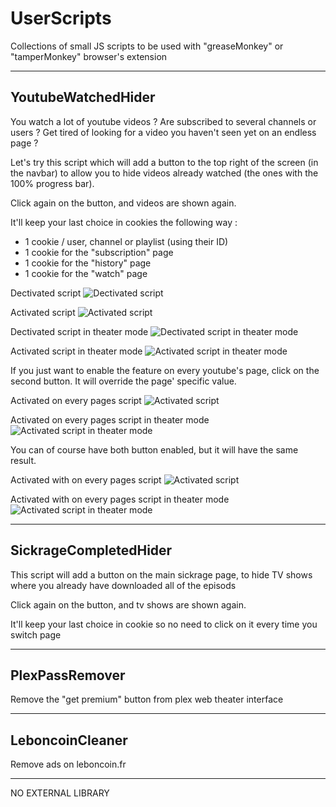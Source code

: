 # UserScripts

Collections of small JS scripts to be used with "greaseMonkey" or "tamperMonkey" browser's extension

---

## YoutubeWatchedHider

You watch a lot of youtube videos ? Are subscribed to several channels or users ? Get tired of looking for a video you haven't seen yet on an endless page ?

Let's try this script which will add a button to the top right of the screen (in the navbar) to allow you to hide videos already watched (the ones with the 100% progress bar).

Click again on the button, and videos are shown again.

It'll keep your last choice in cookies the following way :

* 1 cookie / user, channel or playlist (using their ID)
* 1 cookie for the "subscription" page
* 1 cookie for the "history" page
* 1 cookie for the "watch" page

Dectivated script
![Dectivated script](https://raw.githubusercontent.com/JoshuaArus/UserScripts/master/.github/deactivated.JPG)

Activated script
![Activated script](https://raw.githubusercontent.com/JoshuaArus/UserScripts/master/.github/activated.JPG)

Dectivated script in theater mode
![Dectivated script in theater mode](https://raw.githubusercontent.com/JoshuaArus/UserScripts/master/.github/deactivated_theater.JPG)

Activated script in theater mode
![Activated script in theater mode](https://raw.githubusercontent.com/JoshuaArus/UserScripts/master/.github/activated_theater.JPG)



If you just want to enable the feature on every youtube's page, click on the second button. It will override the page' specific value.

Activated on every pages script
![Activated script](https://raw.githubusercontent.com/JoshuaArus/UserScripts/master/.github/activated_all.JPG)

Activated on every pages script in theater mode
![Activated script in theater mode](https://raw.githubusercontent.com/JoshuaArus/UserScripts/master/.github/activated_all_theater.JPG)


You can of course have both button enabled, but it will have the same result.

Activated with on every pages script
![Activated script](https://raw.githubusercontent.com/JoshuaArus/UserScripts/master/.github/activated_with_all.JPG)

Activated with on every pages script in theater mode
![Activated script in theater mode](https://raw.githubusercontent.com/JoshuaArus/UserScripts/master/.github/activated_with_all_theater.JPG)

---

## SickrageCompletedHider

This script will add a button on the main sickrage page, to hide TV shows where you already have downloaded all of the episods

Click again on the button, and tv shows are shown again.

It'll keep your last choice in cookie so no need to click on it every time you switch page

---

## PlexPassRemover

Remove the "get premium" button from plex web theater interface

---

## LeboncoinCleaner

Remove ads on leboncoin.fr

---

NO EXTERNAL LIBRARY

